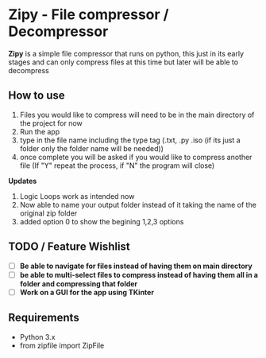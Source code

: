 # Zipy - File compressor / Decompressor

**Zipy** is a simple file compressor that runs on python, this just in its early stages and can only compress files at this time but later will be able to decompress

## How to use

1. Files you would like to compress will need to be in the main directory of the project for now 
2. Run the app
3. type in the file name including the type tag (.txt, .py .iso (if its just a folder only the folder name will be needed))
4. once complete you will be asked if you would like to compress another file (If "Y" repeat the process, if "N" the program will close)

**Updates**
1. Logic Loops work as intended now
2. Now able to name your output folder instead of it taking the name of the original zip folder
3. added option 0 to show the begining 1,2,3 options

 ## TODO / Feature Wishlist
- [ ] **Be able to navigate for files instead of having them on main directory** 
- [ ] **be able to multi-select files to compress instead of having them all in a folder and compressing that folder** 
- [ ] **Work on a GUI for the app using TKinter**

## Requirements

- Python 3.x
- from zipfile import ZipFile